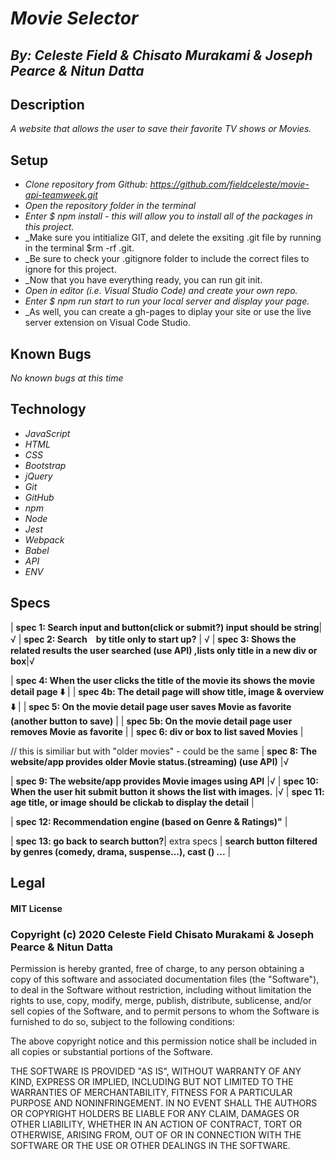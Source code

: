 
# _Movie Selector_
## _By: Celeste Field & Chisato Murakami & Joseph Pearce & Nitun Datta_
## Description

_A website that allows the user to save their favorite TV shows or Movies._



## Setup


* _Clone repository from Github: https://github.com/fieldceleste/movie-api-teamweek.git_
* _Open the repository folder in the terminal_
* _Enter $ npm install - this will allow you to install all of the packages in this project._
* _Make sure you intitialize GIT, and delete the exsiting .git file by running in the terminal $rm -rf .git. 
* _Be sure to check your .gitignore folder to include the correct files to ignore for this project. 
* _Now that you have everything ready, you can run git init. 
* _Open in editor (i.e. Visual Studio Code) and create your own repo._
* _Enter $ npm run start to run your local server and display your page._
* _As well, you can create a gh-pages to diplay your site or use the live server extension on Visual Code Studio.

## Known Bugs
_No known bugs at this time_

## Technology

* _JavaScript_
* _HTML_
* _CSS_
* _Bootstrap_
* _jQuery_
* _Git_
* _GitHub_
* _npm_
* _Node_
* _Jest_
* _Webpack_
* _Babel_
* _API_
* _ENV_


## Specs


| **spec 1: Search input and button(click or submit?) input should be string**| √
| **spec 2: Search　by title only to start up?** | √
| **spec 3: Shows the related results the user searched (use API) ,lists only title in a new div or box**|√

| **spec 4: When the user clicks the title of the movie its shows the movie detail page ⬇️** |
| **spec 4b: The detail page will show title, image & overview  ⬇️** |
| **spec 5: On the movie detail page user saves Movie as favorite (another button to save)** |
| **spec 5b: On the movie detail page user removes Movie as favorite** |
| **spec 6: div or box to list saved Movies** |


// this is similiar but with "older movies" - could be the same
| **spec 8: The website/app provides older Movie status.(streaming) (use API)** |√

| **spec 9: The website/app provides Movie images using API** |√
| **spec 10: When the user hit submit button it shows the list with images.** |√
| **spec 11: age title, or image  should be clickab to display the detail** |




| **spec 12: Recommendation engine (based on Genre & Ratings)"** |

| **spec 13: go back to search button?**|
extra specs
| **search button filtered by genres (comedy, drama, suspense...), cast () ...** |



## Legal

#### MIT License

### Copyright (c) 2020 Celeste Field Chisato Murakami & Joseph Pearce & Nitun Datta

Permission is hereby granted, free of charge, to any person obtaining a copy
of this software and associated documentation files (the "Software"), to deal
in the Software without restriction, including without limitation the rights
to use, copy, modify, merge, publish, distribute, sublicense, and/or sell
copies of the Software, and to permit persons to whom the Software is
furnished to do so, subject to the following conditions:

The above copyright notice and this permission notice shall be included in all
copies or substantial portions of the Software.

THE SOFTWARE IS PROVIDED "AS IS", WITHOUT WARRANTY OF ANY KIND, EXPRESS OR
IMPLIED, INCLUDING BUT NOT LIMITED TO THE WARRANTIES OF MERCHANTABILITY,
FITNESS FOR A PARTICULAR PURPOSE AND NONINFRINGEMENT. IN NO EVENT SHALL THE
AUTHORS OR COPYRIGHT HOLDERS BE LIABLE FOR ANY CLAIM, DAMAGES OR OTHER
LIABILITY, WHETHER IN AN ACTION OF CONTRACT, TORT OR OTHERWISE, ARISING FROM,
OUT OF OR IN CONNECTION WITH THE SOFTWARE OR THE USE OR OTHER DEALINGS IN THE
SOFTWARE.